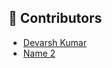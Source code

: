 ## 👥 Contributors

- [Devarsh Kumar](https://github.com/devarsh2711)
- [Name 2](https://github.com/kush1512)

